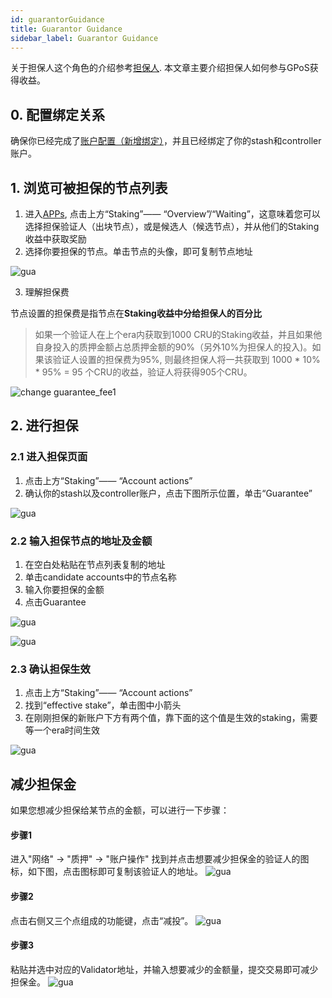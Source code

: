 ```yaml
---
id: guarantorGuidance
title: Guarantor Guidance
sidebar_label: Guarantor Guidance
---
```


关于担保人这个角色的介绍参考[担保人](guarantor.md). 本文章主要介绍担保人如何参与GPoS获得收益。

## 0. 配置绑定关系

确保你已经完成了[账户配置（新增绑定）](new-bond.md)，并且已经绑定了你的stash和controller账户。

## 1. 浏览可被担保的节点列表

1. 进入[APPs](https://apps.crust.network), 点击上方“Staking”—— “Overview”/“Waiting”，这意味着您可以选择担保验证人（出块节点），或是候选人（候选节点），并从他们的Staking收益中获取奖励
2. 选择你要担保的节点。单击节点的头像，即可复制节点地址

![gua](assets/gpos/copyaddress.png)

3. 理解担保费

节点设置的担保费是指节点在**Staking收益中分给担保人的百分比**

> 如果一个验证人在上个era内获取到1000 CRU的Staking收益，并且如果他自身投入的质押金额占总质押金额的90%（另外10%为担保人的投入)。如果该验证人设置的担保费为95%, 则最终担保人将一共获取到 1000 * 10% * 95% = 95 个CRU的收益，验证人将获得905个CRU。

![change guarantee_fee1](assets/gpos/guranteefee.png)

## 2. 进行担保

### 2.1 进入担保页面

1. 点击上方“Staking”—— “Account actions”
2. 确认你的stash以及controller账户，点击下图所示位置，单击“Guarantee”

![gua](assets/gpos/gurantee1.png)

### 2.2 输入担保节点的地址及金额

1. 在空白处粘贴在节点列表复制的地址
2. 单击candidate accounts中的节点名称
3. 输入你要担保的金额
4. 点击Guarantee
  
![gua](assets/gpos/gurantee2.png)

![gua](assets/gpos/gurantee3.png)

### 2.3 确认担保生效

1. 点击上方“Staking”—— “Account actions”
2. 找到“effective stake”，单击图中小箭头
3. 在刚刚担保的新账户下方有两个值，靠下面的这个值是生效的staking，需要等一个era时间生效
  
![gua](assets/gpos/effect.png)

## 减少担保金

如果您想减少担保给某节点的金额，可以进行一下步骤：

#### 步骤1
进入"网络" -> "质押" -> "账户操作" 找到并点击想要减少担保金的验证人的图标，如下图，点击图标即可复制该验证人的地址。
![gua](assets/gpos/copy.png)

#### 步骤2
点击右侧又三个点组成的功能键，点击“减投”。
![gua](assets/gpos/cut.png)

#### 步骤3
粘贴并选中对应的Validator地址，并输入想要减少的金额量，提交交易即可减少担保金。
![gua](assets/gpos/cut1.png)
